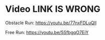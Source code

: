 Video LINK IS WRONG
====

Obstacle Run:
https://youtu.be/77nxFDLuQlI


Free Run:
https://youtu.be/5SfbgqO7EiY

